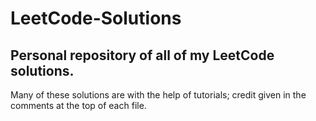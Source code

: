 # LeetCode-Solutions

## Personal repository of all of my LeetCode solutions.

Many of these solutions are with the help of tutorials; credit given in the comments at the top of each file.
